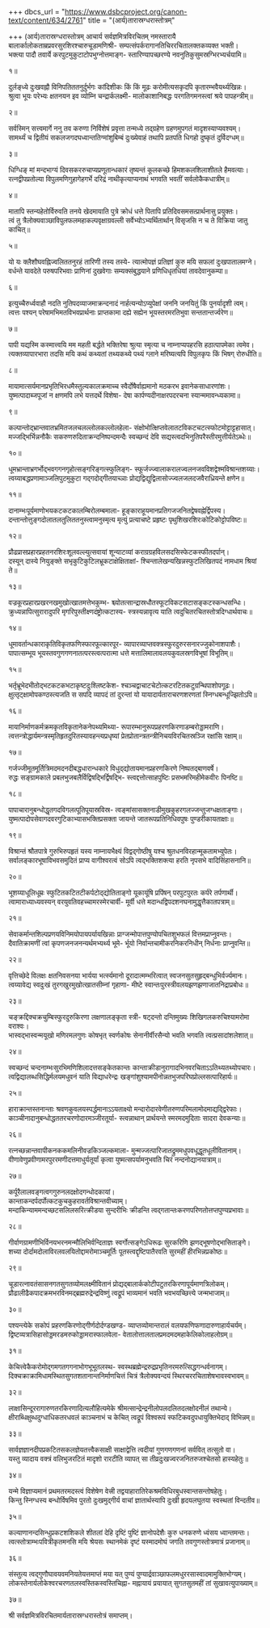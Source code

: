+++
dbcs_url = "https://www.dsbcproject.org/canon-text/content/634/2761"
title = "(आर्य)तारास्रग्धरास्तोत्रम्"

+++
(आर्य)तारास्रग्धरास्तोत्रम्
आचार्य सर्वज्ञमित्रविरचितम्
नमस्तारायै 
बालार्कालोकताम्रप्रवरसुरशिरश्चारुचूडामणिश्री-
सम्पत्संपर्करागानतिचिररचितालक्तकव्यक्त भक्ती।  
भक्त्या पादौ तवार्ये करपुटमुकुटाटोपभुग्नोत्तमाङ्ग-
स्तारिण्यापच्छरण्ये नवनुतिकुसुमस्रग्भिरभ्यर्चयामि॥

१॥

दुर्लङ्‍ध्ये दुःखवह्नौ विनिपतिततनुर्दुर्भगः कांदिशीकः 
किं किं मूढः करोमीत्यसकृदपि कृतारम्भवैयर्थ्यखिन्नः।  
श्रुत्वा भूयः परेभ्यः क्षतनयन इव व्योम्नि चन्द्रार्कलक्ष्मी-
मालोकाशानिबद्धः परगतिगमनस्त्वां श्रये पापहन्त्रीम्॥

२॥

सर्वस्मिन् सत्त्वमार्गे ननु तव करुणा निर्विशेषं प्रवृत्ता 
तन्मध्ये तद्ग्रहेण ग्रहणमुपगतं मादृशस्याप्यवश्यम्।  
सामर्थ्यं च द्वितीयं सकलजगदघध्वान्ततिग्मांशुबिम्बं 
दुःख्येवाहं तथापि प्रतपति धिगहो दुष्कृतं दुर्विदग्धम्॥

३॥

धिग्धिङ् मां मन्दभाग्यं दिवसकररुचाप्यप्रणूतान्धकारं 
तृष्यन्तं कूलकच्छे हिमशकलशिलाशीतले हैमवत्याः।  
रत्नद्वीपप्रतोल्या विपुलमणिगुहागेहगर्भे दरिद्रं 
नाथीकृत्याप्यनाथं भगवति भवतीं सर्वलोकैकधात्रीम्॥

४॥

मातापि स्तन्यहेतोर्विरुवति तनये खेदमायाति पुत्रे 
क्रोधं धत्ते पितापि प्रतिदिवसमसत्प्रार्थनासु प्रयुक्तः।  
त्वं तु त्रैलोक्यवाञ्छाविपुलफलमहाकल्पवृक्षाग्रवल्ली 
सर्वेभ्योऽभ्यर्थितार्थान् विसृजसि न च ते विक्रिया जातु काचित्॥

५॥

यो यः क्लैशौघवह्निज्वलिततनुरहं तारिणी तस्य तस्ये-
त्यात्मोपज्ञं प्रतिज्ञां कुरु मयि सफलां दुःखपातालमग्ने।  
वर्धन्ते यावदेते परुषपरिभवाः प्राणिनां दुखवेगाः 
सम्यक्संबुद्धयाने प्रणिधिधृतधियां तावदेवानुकम्पा॥

६॥

इत्युच्चैरुर्ध्ववाहौ नदति नुतिपदव्याजमाक्रन्दनादं 
नार्हत्यन्योऽप्युपेक्षां जननि जनयितुं किं पुनर्यादृशी त्वम्।  
त्वत्तः पश्यन् परेषामभिमतविभवप्रार्थनाः प्राप्तकामा 
दह्ये सह्येन भूयस्तरमरतिभुवा सन्ततान्तर्ज्वरेण॥

७॥

पापी यद्यस्मि कस्मात्त्वयि मम महती बर्द्धते भक्तिरेषा 
श्रुत्या स्मृत्या च नाम्नाप्यपहरसि हठात्पापमेका त्वमेव।  
त्यक्तव्यापारभारा तदसि मयि कथं कथ्यतां तथ्यकथ्ये 
पथ्यं ग्लाने मरिष्यत्यपि विपुलकृपः किं भिषग् रोरुधीति॥

८॥

मायामात्सर्यमानप्रभृतिभिरधमैस्तुल्यकालक्रमाच्च 
स्वैर्दोषैर्वाह्यमानो मठकरभ इवानेकसाधारणांशः।  
युष्मत्पादाब्जपूजां न क्षणमपि लभे यत्तदर्थे विशेषा-
देषा कार्पण्यदीनाक्षरपदरचना स्यान्ममावन्ध्यकामा॥

९॥

कल्पान्तोद्भ्रान्तवातभ्रमितजलचलल्लोलकल्लोलहेला-
संक्षोभोत्क्षिप्तवेलातटविकटचटत्स्फोटमोट्टाट्टहासात्।  
मज्जद्भिर्भिन्ननौकैः सकरुणरुदिताक्रन्दनिष्पन्दमन्दैः
स्वच्छन्दं देवि सद्यस्त्वदभिनुतिपरैस्तीरमुत्तीर्यतेऽब्धेः॥

१०॥

धूमभ्रान्ताभ्रगर्भोद्भवगगनगृहोत्सङ्गरिङ्गत्स्फुलिङ्ग-
स्फूर्जज्ज्वालाकरालज्वलनजवविशद्वेश्मविश्रान्तशय्याः।  
त्वय्याबद्धप्रणामाञ्जलिपुटमुकुटा गद्गदोद्गीतयाच्‍ञाः
प्रोद्यद्विद्युद्विलासोज्ज्वलजलदजवैराध्रियन्ते क्षणेन॥

११॥

दानाम्भःपूर्यमाणोभयकटकटकालम्बिरोलम्बमाला-
हूङ्काराहूयमानप्रतिगजजनितद्वेषवह्नेर्द्विपस्य।  
दन्तान्तोत्तुङ्गदोलातलतुलिततनुस्त्वामनुस्मृत्य मृत्युं 
प्रत्याचष्टे प्रहृष्टः पृथुशिखरशिरःकोटिकोट्टोपविष्टः॥

१२॥

प्रौढप्रासप्रहारप्रहतनरशिरःशूलवल्ल्युत्सवायां 
शून्याटव्यां कराग्रग्रहविलसदसिस्फेटकस्फीतदर्पान्।  
दस्यून् दास्ये नियुङ्क्ते सभृकुटिकुटिलभ्रूकटाक्षेक्षिताक्षां-
श्चिन्तालेखन्यखिन्नस्फुटलिखितपदं नामधाम श्रियां ते॥

१३॥

वज्रकूरप्रहारप्रखरनखमुखोत्खातमत्तेभकुम्भ-
श्च्योतत्सान्द्रास्रधौतस्फूटविकटसटासङ्कटस्कन्धसन्धिः।  
क्रुध्यन्नापित्सुरारादुपरि मृगरिपुस्तीक्ष्णदंष्ट्रोत्कटास्य-
स्त्रस्यन्नावृत्य याति त्वदुचितरचितस्तोत्रदिग्धार्थवाचः॥

१४॥

धूमावर्तान्धकाराकृतिविकृतफणिस्फारफूत्कारपूर-
व्यापारव्याप्तवक्त्रस्फुरदुरुरसनारज्जुकोनाशपाशैः।  
पापात्सम्भूय भूयस्तवगुणगणनातत्परस्त्वत्परात्मा 
धत्ते मत्तालिमालावलयकुवलस्रगविभूषां विभूतिम्॥

१५॥

भर्तृभ्रूभेदभीतोद्भटकटकभटाकृष्टदुःश्लिष्टकेश-
श्चञ्चद्वाचाटचेटोत्कटरटितकटुग्रन्थिपाशोपगूढः।  
क्षुत्‍तृट्क्षामोपकण्ठस्त्यजति स सपदि व्यापदं तां दुरन्तां 
यो यायादार्यताराचरणशरणतां स्निग्धबन्धूज्झितोऽपि॥

१६॥

मायानिर्माणकर्मक्रमकृतविकृतानेकनेपथ्यमिथ्या-
रूपारम्भानुरूपप्रहरणकिरणाडम्बरोड्डामराणि।  
त्वत्तन्त्रोद्धार्यमन्त्रस्मृतिहृतदुरितस्यावहन्त्यप्रधृष्यां 
प्रेतप्रोतान्त्रतन्त्रीनिचयविरचितस्रञ्जि रक्षांसि रक्षाम्॥

१७॥

गर्जज्जीमूतमूर्तित्रिमदमदनदीबद्धधारान्धकारे
विधुद्‍द्योतायमानप्रहरणकिरणे निष्पतद्बाणवर्षे।  
रुद्धः सङ्ग्रामकाले प्रबलभुजबलैर्विद्विषद्भिर्द्विषद्भि-
स्त्वद्दत्तोत्साहपुष्टिः प्रसभमरिमहीमेकवीरः पिनष्टि॥

१८॥

पापाचारानुबन्धोद्धृतगदविगलत्पूतिपूयास्रविस्र-
त्वङ्मांसासक्तनाडीमुखकुहरगलज्जन्तुजग्धक्षताङ्गाः।  
युष्मत्पादोपसेवागदवरगुटिकाभ्यासभक्तिप्रसक्ता 
जायन्ते जातरूपप्रतिनिधिवपुषः पुण्डरीकायताक्षाः॥

१९॥

विश्रान्तं श्रौतपात्रे गुरुभिरुपहृतं यस्य नाम्नायभैक्ष्यं 
विद्वद्गोष्ठीषु यश्च श्रुतधनविरहान्मूकतामभ्युपेतः।  
सर्वालङ्कारभूषाविभवसमुदितं प्राप्य वागीश्वरत्वं 
सोऽपि त्वद्भक्तिशक्त्या हरति नृपसभे वादिसिंहासनानि॥

२०॥

भूशय्याधूलिधूम्रः स्फुटितकटितटीकर्पटोद्‍द्योतिताङ्गो 
यूकायूंषि प्रपिंषन् परपुटपुरतः कर्परे तर्पणार्थी।  
त्वामाराध्याध्यवस्यन् वरयुवतिवहच्चामरस्मेरचार्वी-
मूर्वी धत्ते मदान्धद्विपदशनघनामुद्धृत्तैकातपत्राम्॥

२१॥

सेवाकर्मान्तशिल्पप्रणयविनिमयोपायपर्यायखिन्नाः 
प्राग्जन्मोपात्तपुण्योपचितशुभफलं वित्तमप्राप्नुवन्तः।  
दैवातिक्रामणीं त्वां कृपणजनजनन्यर्थमभ्यर्थ्य भूमे-
र्भूयो निर्वान्तचामीकरनिकरनिधीन् निर्धनाः प्राप्नुवन्ति॥

२२॥

वृत्तिच्छेदे विलक्षः क्षतनिवसनया भार्यया भर्त्स्यमानो 
दूरादात्मम्भरित्वात् स्वजनसुतसुहृद्बन्धुभिर्वर्ज्यमानः।  
त्वय्यावेद्य स्वदुःखं तुरगखुरमुखोत्खातसीम्नां गृहाणा-
मीष्टे स्वान्तःपुरस्त्रीवलयझणझणाजातनिद्राप्रबोधः॥

२३॥

चङ्क्रद्दिक्‍चक्रचुम्बिस्फुरदुरुकिरणा लक्षणालङ्कृता स्त्री-
षट्दन्तो दन्तिमुख्यः शिखिगलकरुचिश्यामरोमा वराश्वः।  
भास्वद्भास्वन्मयूखो मणिरमलगुणः कोषभृत् स्वर्णकोषः 
सेनानीर्वीरसैन्यो भवति भगवति त्वत्प्रसादांशलेशात्॥

२४॥

स्वच्छन्दं चन्दनाम्भःसुरभिमणिशिलादत्तसङ्केतकान्तः 
कान्ताक्रीडानुरागादभिनवरचिताऽऽतिथ्यतथ्योपचारः।  
त्वद्विद्यालब्धसिद्धिर्मलयमधुवनं याति विद्याधरेन्द्रः 
खङ्गांशुश्यामपीनोन्नतभुजपरिघप्रोल्लसत्पारिहार्यः॥

२५॥

हाराक्रान्तस्तनान्ताः श्रवणकुवलयस्पर्द्धमानाऽऽयताक्ष्यो 
मन्दारोदारवेणीतरुणपरिमलामोदमाद्यद्‍द्विरेफाः।  
काञ्चीनादानुबन्धोद्धततरचरणोदारमञ्जीरतूर्या-
स्त्वन्नाथान् प्रार्थयन्ते स्मरमदमुदिताः सादरा देवकन्याः॥

२६॥

रत्नच्छन्नान्तवापीकनककमलिनीवज्रकिञ्जल्कमाला-
मुन्मज्जत्पारिजातद्रुममधुपवधूद्धूतधूलीवितानाम्।  
वीणावेणुप्रवीणामरपुररमणीदत्तमाधुर्यतूर्यां
कृत्वा युष्मत्सपर्यामनुभवति चिरं नन्दनोद्यानयात्राम्॥

२७॥

कर्पूरैलालवङ्गत्वगगुरुनलदक्षोदगन्धोदकायां।  
कान्ताकन्दर्पदर्पोत्कटकुचकुहरावर्तविश्रान्तवीच्याम्।  
मन्दाकिन्याममन्दच्छटसलिलसरित्क्रीडया सुन्दरीभिः
क्रीडन्ति त्वद्गतान्तःकरणपरिणतोत्तप्तपुण्यप्रभावाः॥

२८॥

गीर्वाणग्रामणीभिर्विनयभरनमन्मौलिभिर्वन्दिताज्ञः
स्वर्गोत्सङ्गेऽधिरूढः सुरकरिणि झणद्भूषणोद्भासिताङ्गे।  
शच्या दोर्दामदोलाविरलवलयितोद्दामरोमाञ्चमूर्तिः 
पूतस्त्वद्दृष्टिपातैरवति सुरमहीं हीरभिन्नप्रकोष्ठः॥

२९॥

चूडारत्नावतंसासनगतसुगतव्योमलक्ष्मीवितानं
प्रोद्यद्बालार्ककोटीपटुतरकिरणापूर्यमाणत्रिलोकम्।  
प्रौढालीढैकपादक्रमभरविनमद्ब्रह्मरुद्रेन्द्रविष्णुं 
त्वद्रूपं भाव्यमानं भवति भवभयच्छित्त्ये जन्मभाजाम्॥

३०॥

पश्यन्त्येके सकोपं प्रहरणकिरणोद्गीर्णदोर्दण्डखण्ड-
व्याप्तव्योमान्तरालं वलयफणिफणादारुणाहार्यचर्यम्।  
द्विष्टव्यत्रासिहासोड्डमरडमरुकोड्डामरास्फालवेला-
वेतालोत्तालतालप्रमदमदमहाकेलिकोलाहलोग्रम्॥

३१॥

केचित्त्वेकैकरोमोद्गमगतगगनाभोगभूभूतलस्थ-
स्वस्थब्रह्मेन्द्ररुद्रप्रभृतिनरमरुत्सिद्धगन्धर्वनागम्।  
दिक्‍चक्राक्रामिधामस्थितसुगतशतानान्तनिर्माणचित्तं
चित्रं त्रैलोक्यवन्दयं स्थिरचररचिताशेषभावस्वभावम्॥

३२॥

लाक्षासिन्दूररागारुणतरकिरणादित्यलौहित्यमेके 
श्रीमत्सान्द्रेन्द्रनीलोपलदलितदलक्षोदनीलं तथान्ये।  
क्षीराब्धिक्षुब्धदुग्धाधिकतरधवलं काञ्चनाभं च केचित् 
त्वद्रूपं विश्वरूपं स्फटिकवदुपधायुक्तिभेदाद् विभिन्नम्॥

३३॥

सार्वज्ञज्ञानदीपप्रकटितसकलज्ञेयतत्त्वैकसाक्षी 
साक्षाद्वेत्ति त्वदीयां गुणगणगणनां सर्ववित् तत्सुतो वा।  
यस्तु व्यादाय वक्त्रं वलिभुजरटितं मादृशो रारटीति 
व्यापत् सा तीव्रदुःखज्वरजनितरुजश्चेतसो हास्यहेतुः॥

३४॥

यन्मे विज्ञाप्यमानं प्रथमतरमदस्त्वं विशेषेण वेत्त्री 
तद्वयाहारातिरेकश्रमविधिरबुधस्वान्तसन्तोषहेतुः।  
किन्तु स्निग्धस्य बन्धोर्विषमिव पुरतो दुःखमुद्गीर्य वाचां 
ज्ञातार्थस्यापि दुःखी हृदयलघुतया स्वस्थतां विन्दतीव॥

३५॥

कल्याणानन्दसिन्धुप्रकटशशिकले शीतलां देहि दृष्टिं 
पुष्टिं ज्ञानोपदेशैः कुरु धनकरुणे ध्वंसय ध्वान्तमन्तः।  
त्वत्स्तोत्राम्भःपवित्रीकृतमनसि मयि श्रेयसः स्थानमेकं 
दृष्टं यस्मादमोघं जगति तवगुणस्तोत्रमात्रं प्रजानाम्॥

३६॥

संस्तुत्य त्वद्गुणौघावयवमनियतेयत्तमाप्तं मया यत् 
पुण्यं पुण्यार्द्रवाञ्छाफलमधुररसास्वादमामुक्तिभोग्यम्।  
लोकस्तेनार्यलोकेश्वरचरणतलस्वस्तिकस्वस्तिचिह्ना-
मह्नायायं प्रयायात् सुगतसुतमहीं तां सुखावत्युपाख्याम्॥

३७॥

श्री सर्वज्ञमित्रविरचितमार्यतारास्रग्धरास्तोत्रं समाप्तम्।  
